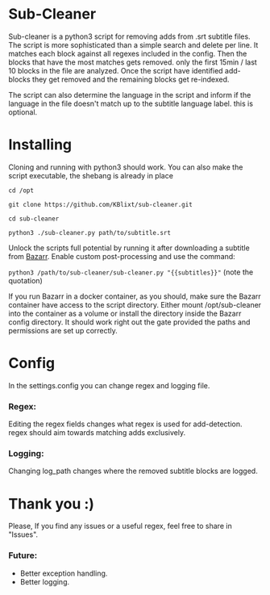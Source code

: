 # Sub-Cleaner
Sub-cleaner is a python3 script for removing adds from .srt subtitle files.
The script is more sophisticated than a simple search and delete per line.
It matches each block against all regexes included in the config. Then the blocks that 
have the most matches gets removed. only the first 15min / last 10 blocks 
in the file are analyzed.
Once the script have identified add-blocks they get removed and the remaining blocks 
get re-indexed.

The script can also determine the language in the script and inform if the language 
in the file doesn't match up to the subtitle language label. this is optional.
# Installing
Cloning and running with python3 should work. 
You can also make the script executable, the shebang is already in place

```cd /opt```

```git clone https://github.com/KBlixt/sub-cleaner.git```

```cd sub-cleaner```

```python3 ./sub-cleaner.py path/to/subtitle.srt```

Unlock the scripts full potential by running it after downloading a subtitle from 
[Bazarr](https://github.com/morpheus65535/bazarr). Enable custom post-processing and use
the command:

```python3 /path/to/sub-cleaner/sub-cleaner.py "{{subtitles}}"``` (note the quotation)

If you run Bazarr in a docker container, as you should,
make sure the Bazarr container have access to the script directory. Either
mount /opt/sub-cleaner into the container as a volume or install the directory inside 
the Bazarr config directory. It should work 
right out the gate provided the paths and permissions are set up correctly.
# Config
In the settings.config you can change regex and logging file.
### Regex:
Editing the regex fields changes what regex is used for add-detection. 
regex should aim towards matching adds exclusively. 

### Logging:
Changing log_path changes where the removed subtitle blocks are logged.
# Thank you :)
Please, If you find any issues or a useful regex, feel free to share in "Issues".
### Future:
- Better exception handling.
- Better logging.